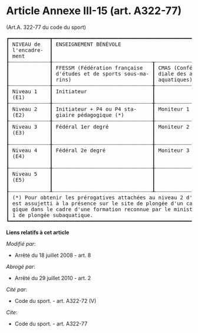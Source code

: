 # Article Annexe III-15 (art. A322-77)

(Art.A. 322-77 du code du sport) 

<pre>
┏━━━━━━━━━━━━━┳━━━━━━━━━━━━━━━━━━━━━━━━━━━━━━━━━━━━━━━━━━━━━━━━━━━━━━━━━━━━━━━━━━━━━━━━━━━━━━━━━━━┳━━━━━━━━━━━━━━━━━━━━━━━━━┓
┃ NIVEAU de   ┃ ENSEIGNEMENT BÉNÉVOLE                                                             ┃ ENSEIGNEMENT RÉMUNÉRÉ   ┃
┃ l'encadre-  ┃                                                                                   ┃                         ┃
┃ ment        ┃                                                                                   ┃                         ┃
┠┈┈┈┈┈┈┈┈┈┈┈┈┈╂┈┈┈┈┈┈┈┈┈┈┈┈┈┈┈┈┈┈┈┈┈┈┈┈┈┈┈┈┈┈┈┈┰┈┈┈┈┈┈┈┈┈┈┈┈┈┈┈┈┈┈┈┈┈┈┈┈┈┈┈┰┈┈┈┈┈┈┈┈┈┈┈┈┈┈┈┈┈┈┈┈┈┈╂┈┈┈┈┈┈┈┈┈┈┈┈┈┈┈┈┈┈┈┈┈┈┈┈┈┨
┃             ┃ FFESSM (Fédération française   ┃ CMAS (Confédération mon-  ┃ FSGT (Fédération     ┃ Brevets d'Etat          ┃
┃             ┃ d'études et de sports sous-ma- ┃ diale des activités sub-  ┃ sportive et gymnique ┃                         ┃
┃             ┃ rins)                          ┃ aquatiques)               ┃ du travail)          ┃                         ┃
┠┈┈┈┈┈┈┈┈┈┈┈┈┈╂┈┈┈┈┈┈┈┈┈┈┈┈┈┈┈┈┈┈┈┈┈┈┈┈┈┈┈┈┈┈┈┈╂┈┈┈┈┈┈┈┈┈┈┈┈┈┈┈┈┈┈┈┈┈┈┈┈┈┈┈╂┈┈┈┈┈┈┈┈┈┈┈┈┈┈┈┈┈┈┈┈┈┈╂┈┈┈┈┈┈┈┈┈┈┈┈┈┈┈┈┈┈┈┈┈┈┈┈┈┨
┃ Niveau 1    ┃ Initiateur                     ┃                           ┃ Initiateur           ┃                         ┃
┃ (E1)        ┃                                ┃                           ┃                      ┃                         ┃
┠┈┈┈┈┈┈┈┈┈┈┈┈┈╂┈┈┈┈┈┈┈┈┈┈┈┈┈┈┈┈┈┈┈┈┈┈┈┈┈┈┈┈┈┈┈┈╂┈┈┈┈┈┈┈┈┈┈┈┈┈┈┈┈┈┈┈┈┈┈┈┈┈┈┈╂┈┈┈┈┈┈┈┈┈┈┈┈┈┈┈┈┈┈┈┈┈┈╂┈┈┈┈┈┈┈┈┈┈┈┈┈┈┈┈┈┈┈┈┈┈┈┈┈┨
┃ Niveau 2    ┃ Initiateur + P4 ou P4 sta-     ┃ Moniteur 1 étoile         ┃ Aspirant fédéral     ┃ Stagiaire pédagogique   ┃
┃ (E2)        ┃ giaire pédagogique (*)         ┃                           ┃                      ┃ (**).                   ┃
┠┈┈┈┈┈┈┈┈┈┈┈┈┈╂┈┈┈┈┈┈┈┈┈┈┈┈┈┈┈┈┈┈┈┈┈┈┈┈┈┈┈┈┈┈┈┈╂┈┈┈┈┈┈┈┈┈┈┈┈┈┈┈┈┈┈┈┈┈┈┈┈┈┈┈╂┈┈┈┈┈┈┈┈┈┈┈┈┈┈┈┈┈┈┈┈┈┈╂┈┈┈┈┈┈┈┈┈┈┈┈┈┈┈┈┈┈┈┈┈┈┈┈┈┨
┃ Niveau 3    ┃ Fédéral 1er degré              ┃ Moniteur 2 étoiles        ┃ Fédéral 1er degré    ┃ Brevet d'Etat d'éduca-  ┃
┃ (E3)        ┃                                ┃                           ┃                      ┃ teur sportif du 1er de- ┃
┃             ┃                                ┃                           ┃                      ┃ gré (BEES 1).           ┃
┠┈┈┈┈┈┈┈┈┈┈┈┈┈╂┈┈┈┈┈┈┈┈┈┈┈┈┈┈┈┈┈┈┈┈┈┈┈┈┈┈┈┈┈┈┈┈╂┈┈┈┈┈┈┈┈┈┈┈┈┈┈┈┈┈┈┈┈┈┈┈┈┈┈┈╂┈┈┈┈┈┈┈┈┈┈┈┈┈┈┈┈┈┈┈┈┈┈╂┈┈┈┈┈┈┈┈┈┈┈┈┈┈┈┈┈┈┈┈┈┈┈┈┈┨
┃ Niveau 4    ┃ Fédéral 2e degré               ┃ Moniteur 3 étoiles        ┃ Fédéral 2e degré     ┃ Brevet d'Etat d'éduca-  ┃
┃ (E4)        ┃                                ┃                           ┃                      ┃ teur sportif du 2e de-  ┃
┃             ┃                                ┃                           ┃                      ┃ gré (BEES 2).           ┃
┠┈┈┈┈┈┈┈┈┈┈┈┈┈╂┈┈┈┈┈┈┈┈┈┈┈┈┈┈┈┈┈┈┈┈┈┈┈┈┈┈┈┈┈┈┈┈╂┈┈┈┈┈┈┈┈┈┈┈┈┈┈┈┈┈┈┈┈┈┈┈┈┈┈┈╂┈┈┈┈┈┈┈┈┈┈┈┈┈┈┈┈┈┈┈┈┈┈╂┈┈┈┈┈┈┈┈┈┈┈┈┈┈┈┈┈┈┈┈┈┈┈┈┈┨
┃ Niveau 5    ┃                                ┃                           ┃                      ┃ Brevet d'Etat d'éduca-  ┃
┃ (E5)        ┃                                ┃                           ┃                      ┃ teur sportif du 3e de-  ┃
┃             ┃                                ┃                           ┃                      ┃ gré (BEES 3).           ┃
┠┈┈┈┈┈┈┈┈┈┈┈┈┈┸┈┈┈┈┈┈┈┈┈┈┈┈┈┈┈┈┈┈┈┈┈┈┈┈┈┈┈┈┈┈┈┈┸┈┈┈┈┈┈┈┈┈┈┈┈┈┈┈┈┈┈┈┈┈┈┈┈┈┈┈┸┈┈┈┈┈┈┈┈┈┈┈┈┈┈┈┈┈┈┈┈┈┈┸┈┈┈┈┈┈┈┈┈┈┈┈┈┈┈┈┈┈┈┈┈┈┈┈┈┨
┃ (*) Pour obtenir les prérogatives attachées au niveau 2 d'encadrement (E2), le P4 en formation pédagogique                ┃
┃ est assujetti à la présence sur le site de plongée d'un cadre formateur E3 minimum. (**) Stagiaire pédago-                ┃
┃ gique dans le cadre d'une formation reconnue par le ministère de la jeunesse et des sports conduisant au BEES             ┃
┃ 1 de plongée subaquatique.                                                                                                ┃
┗━━━━━━━━━━━━━━━━━━━━━━━━━━━━━━━━━━━━━━━━━━━━━━━━━━━━━━━━━━━━━━━━━━━━━━━━━━━━━━━━━━━━━━━━━━━━━━━━━━━━━━━━━━━━━━━━━━━━━━━━━━━┛
</pre>


**Liens relatifs à cet article**

_Modifié par_:

  - Arrêté du 18 juillet 2008 - art. 8

_Abrogé par_:

  - Arrêté du 29 juillet 2010 - art. 2

_Cité par_:

  - Code du sport. - art. A322-72 (V)

_Cite_:

  - Code du sport. - art. A322-77
